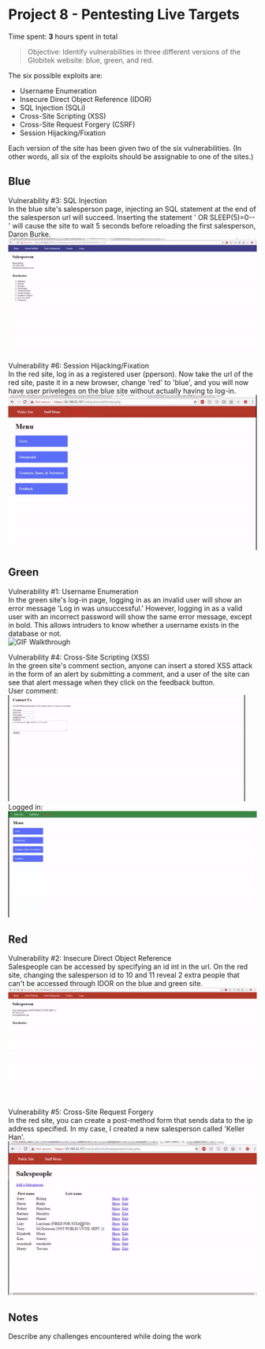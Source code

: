 # Project 8 - Pentesting Live Targets

Time spent: **3** hours spent in total

> Objective: Identify vulnerabilities in three different versions of the Globitek website: blue, green, and red.

The six possible exploits are:
* Username Enumeration
* Insecure Direct Object Reference (IDOR)
* SQL Injection (SQLi)
* Cross-Site Scripting (XSS)
* Cross-Site Request Forgery (CSRF)
* Session Hijacking/Fixation

Each version of the site has been given two of the six vulnerabilities. (In other words, all six of the exploits should be assignable to one of the sites.)

## Blue
Vulnerability #3: SQL Injection  <br>
In the blue site's salesperson page, injecting an SQL statement at the end of the salesperson url will succeed.
Inserting the statement ' OR SLEEP(5)=0--' will cause the site to wait 5 seconds before reloading the first salesperson, Daron Burke.
<br>
<img src='SQL.gif' title='SQL Injection' width='' alt='GIF Walkthrough' />

Vulnerability #6: Session Hijacking/Fixation <br>
In the red site, log in as a registered user (pperson). Now take the url of the red site, paste it in a new browser,
change 'red' to 'blue', and you will now have user priveleges on the blue site without actually having to log-in.
<br>
<img src='Session Hijacking.gif' title='Session Hijacking' width='' alt='GIF Walkthrough' />

## Green

Vulnerability #1: Username Enumeration <br>
In the green site's log-in page, logging in as an invalid user will show an error message 'Log in was unsuccessful.'
However, logging in as a valid user with an incorrect password will show the same error message, except in bold. This allows
intruders to know whether a username exists in the database or not. <br>
<img src='User enumerication.gif' title=' Username Enumeration' width='' alt='GIF Walkthrough' />

Vulnerability #4: Cross-Site Scripting (XSS) <br>
In the green site's comment section, anyone can insert a stored XSS attack in the form of an alert by submitting a comment,
and a user of the site can see that alert message when they click on the feedback button.<br>
User comment: <img src='XSS user comment.gif' title=' XSS' width='' alt='GIF Walkthrough' /> <br>
Logged in: <img src='XSS logged in.gif' title=' XSS' width='' alt='GIF Walkthrough' />


## Red

Vulnerability #2: Insecure Direct Object Reference <br>
Salespeople can be accessed by specifying an id int in the url. On the red site, changing the salesperson id to
10 and 11 reveal 2 extra people that can't be accessed through IDOR on the blue and green site. <br>
<img src='IDOR.gif' title=' IDOR' width='' alt='GIF Walkthrough' />

Vulnerability #5: Cross-Site Request Forgery <br>
In the red site, you can create a post-method form that sends data to the ip address specified. In my case,
I created a new salesperson called 'Keller Han'. <br>
<img src='CSRF.gif' title=' CSRF' width='' alt='GIF Walkthrough' />


## Notes

Describe any challenges encountered while doing the work
